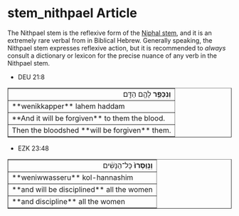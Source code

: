 # stem_nithpael Article
The Nithpael stem is the reflexive form of the [Niphal stem](https://git.door43.org/Door43/en-uhg/src/master/content/stem_niphal/02.md), and it is an extremely rare verbal from in Biblical Hebrew.  Generally speaking, the Nithpael stem expresses reflexive action, but it is recommended to *always* consult a dictionary or lexicon for the precise nuance of any verb in the Nithpael stem.

* DEU 21:8
<table border="1" class="docutils">
<colgroup>
<col width="100%" />
</colgroup>
<tbody valign="top">
<tr class="row-odd" align="right"><td><b>וְנִכַּפֵּ֥ר</b> לָהֶ֖ם הַדָּֽם׃</td>
</tr>
<tr class="row-even"><td>**wenikkapper** lahem haddam</td>
</tr>
<tr class="row-odd"><td>**And it will be forgiven** to them the blood.</td>
</tr>
<tr class="row-even"><td>Then the bloodshed **will be forgiven** them.</td>
</tr>
</tbody>
</table>

* EZK 23:48
<table border="1" class="docutils">
<colgroup>
<col width="100%" />
</colgroup>
<tbody valign="top">
<tr class="row-odd" align="right"><td><b>וְנִֽוַּסְּרוּ֙</b> כָּל־הַנָּשִׁ֔ים</td>
</tr>
<tr class="row-even"><td>**weniwwasseru** kol-hannashim</td>
</tr>
<tr class="row-odd"><td>**and will be disciplined** all the women</td>
</tr>
<tr class="row-even"><td>**and discipline** all the women</td>
</tr>
</tbody>
</table>